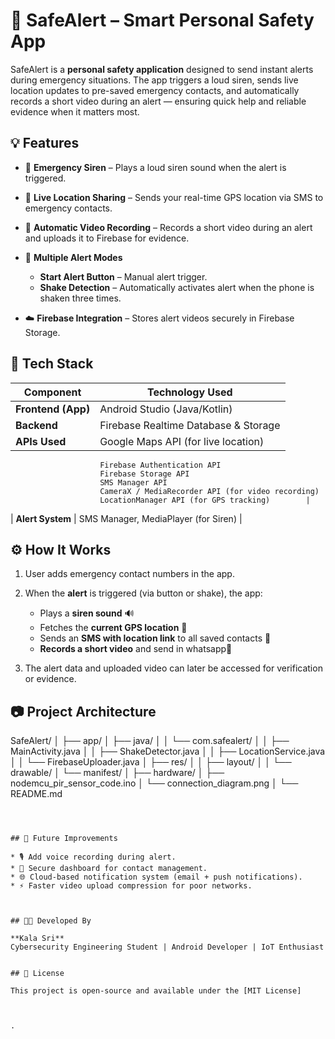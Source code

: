 # 🚨 SafeAlert – Smart Personal Safety App

SafeAlert is a **personal safety application** designed to send instant alerts during emergency situations. The app triggers a loud siren, sends live location updates to pre-saved emergency contacts, and automatically records a short video during an alert — ensuring quick help and reliable evidence when it matters most.



## 💡 Features

* 🔔 **Emergency Siren** – Plays a loud siren sound when the alert is triggered.
* 📍 **Live Location Sharing** – Sends your real-time GPS location via SMS to emergency contacts.
* 🎥 **Automatic Video Recording** – Records a short video during an alert and uploads it to Firebase for evidence.
* 📱 **Multiple Alert Modes**

  * **Start Alert Button** – Manual alert trigger.
  * **Shake Detection** – Automatically activates alert when the phone is shaken three times.
* ☁️ **Firebase Integration** – Stores alert videos securely in Firebase Storage.



## 🧩 Tech Stack

| Component           | Technology Used                      |
| ------------------- | ------------------------------------ |
| **Frontend (App)**  | Android Studio (Java/Kotlin)         |
| **Backend**         | Firebase Realtime Database & Storage |
| **APIs Used**       | Google Maps API (for live location)
                        Firebase Authentication API
                        Firebase Storage API
                        SMS Manager API
                        CameraX / MediaRecorder API (for video recording)
                        LocationManager API (for GPS tracking)        |
| **Alert System**    | SMS Manager, MediaPlayer (for Siren) |



## ⚙️ How It Works

1. User adds emergency contact numbers in the app.
2. When the **alert** is triggered (via button or shake), the app:

   * Plays a **siren sound** 🔊
   * Fetches the **current GPS location** 📍
   * Sends an **SMS with location link** to all saved contacts 📩
   * **Records a short video** and send in whatsapp🎥
3. The alert data and uploaded video can later be accessed for verification or evidence.



## 📷 Project Architecture


SafeAlert/
│
├── app/
│   ├── java/
│   │   └── com.safealert/
│   │       ├── MainActivity.java
│   │       ├── ShakeDetector.java
│   │       ├── LocationService.java
│   │       └── FirebaseUploader.java
│   ├── res/
│   │   ├── layout/
│   │   └── drawable/
│   └── manifest/
│
├── hardware/
│   ├── nodemcu_pir_sensor_code.ino
│   └── connection_diagram.png
│
└── README.md
```



## 🧠 Future Improvements

* 🎙️ Add voice recording during alert.
* 🔐 Secure dashboard for contact management.
* 🌐 Cloud-based notification system (email + push notifications).
* ⚡ Faster video upload compression for poor networks.



## 🧑‍💻 Developed By

**Kala Sri**
Cybersecurity Engineering Student | Android Developer | IoT Enthusiast


## 📄 License

This project is open-source and available under the [MIT License]



.


